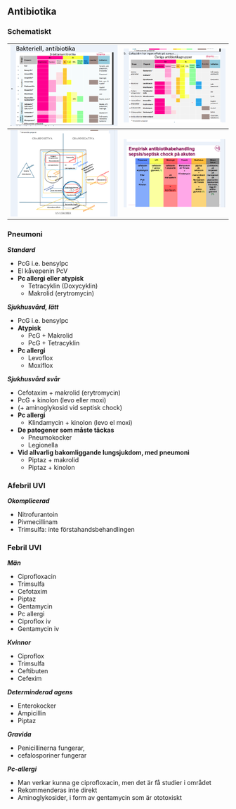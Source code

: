 ## Antibiotika

### Schematiskt

| <img src="./imgs/sam_210421_F7PNZUnjfx.png" alt="F7PNZUnjfx" style="zoom: 67%;" /> | <img src="./imgs/sam_210421_nqBISOYzfP.png" alt="nqBISOYzfP" style="zoom: 67%;" /> |
| ------------------------------------------------------------ | ------------------------------------------------------------ |
| <img src="./imgs/sam_210421_H8gh4LgEo2.png" alt="H8gh4LgEo2" style="zoom: 67%;" /> | <img src="./imgs/sam_210421_twk0RiQVMZ.png" alt="twk0RiQVMZ" style="zoom: 67%;" /> |



### Pneumoni

***Standard***
* PcG i.e. bensylpc 
* El kåvepenin PcV 
* **Pc allergi eller atypisk**
    * Tetracyklin (Doxycyklin) 
    * Makrolid (erytromycin) 



***Sjukhusvård, lätt***
* PcG i.e. bensylpc 
* **Atypisk**
    * PcG + Makrolid 
    * PcG + Tetracyklin 
* **Pc allergi**
    * Levoflox 
    * Moxiflox 

***Sjukhusvård svår***
* Cefotaxim + makrolid (erytromycin) 
* PcG            + kinolon (levo eller moxi) 
* (+ aminoglykosid vid septisk chock) 
* **Pc allergi**
    * Klindamycin + kinolon (levo el moxi) 
* **De patogener som måste täckas**
    * Pneumokocker 
    * Legionella 
* **Vid allvarlig bakomliggande lungsjukdom, med pneumoni**
    * Piptaz + makrolid  
    * Piptaz + kinolon 





### Afebril UVI

***Okomplicerad***

* Nitrofurantoin
* Pivmecillinam
* Trimsulfa: inte förstahandsbehandlingen





### Febril UVI

***Män***

* Ciprofloxacin 
* Trimsulfa 
* Cefotaxim 
* Piptaz 
* Gentamycin 
* Pc allergi 
* Ciproflox iv 
* Gentamycin iv 



***Kvinnor***
* Ciproflox 
* Trimsulfa 
* Ceftibuten 
* Cefexim 



***Determinderad agens***

* Enterokocker 
* Ampicillin 
* Piptaz 



***Gravida***

* Penicillinerna fungerar,  
* cefalosporiner fungerar 



***Pc-allergi***
* Man verkar kunna ge ciprofloxacin, men det är få studier i området 
* Rekommenderas inte direkt 
* Aminoglykosider, i form av gentamycin som är ototoxiskt 